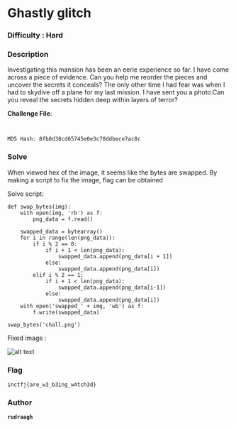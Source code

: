 #  Ghastly glitch

### Difficulty : Hard

### Description
Investigating this mansion has been an eerie experience so far. I have come across a piece of evidence. Can you help me reorder the pieces and uncover the secrets it conceals? The only other time I had fear was when I had to skydive off a plane for my last mission. I have sent you a photo.Can you reveal the secrets hidden deep within layers of terror?


**Challenge File**:
```
```
```
```

```MD5 Hash: 8fb8d38cd65745e0e3c78ddbece7ac8c ```

### Solve

When viewed hex of the image, it seems like the bytes are swapped.
By making a script to fix the image, flag can be obtained

Solve script:

```
def swap_bytes(img):
    with open(img, 'rb') as f:
        png_data = f.read()

    swapped_data = bytearray()
    for i in range(len(png_data)):
        if i % 2 == 0:
            if i + 1 < len(png_data):
                swapped_data.append(png_data[i + 1])
            else:
                swapped_data.append(png_data[i])
        elif i % 2 == 1:
            if i + 1 < len(png_data):
                swapped_data.append(png_data[i-1])
            else:
                swapped_data.append(png_data[i])
    with open('swapped_' + img, 'wb') as f:
        f.write(swapped_data)

swap_bytes('chall.png')
```
Fixed image :

![alt text](images/swapped_chall.png)


### Flag

```
inctfj{are_w3_b3ing_w4tch3d}
```

### Author
**```rudraagh```**